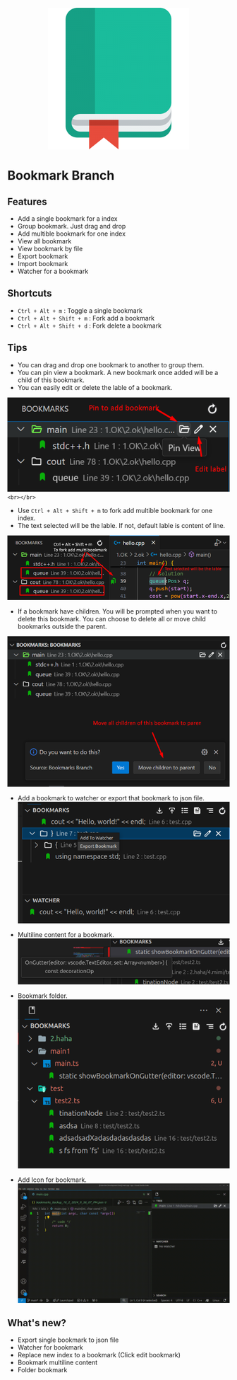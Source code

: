 <p align="center">
  <img src="https://raw.githubusercontent.com/buivanhuy663/bookmarksh/main/resources/git/bookmark-logo.png" />
</p>

# Bookmark Branch


## Features

* Add a single bookmark for a index
* Group bookmark. Just drag and drop
* Add multible bookmark for one index
* View all bookmark
* View bookmark by file
* Export bookmark
* Import bookmark
* Watcher for a bookmark

## Shortcuts

* ``Ctrl + Alt + m`` : Toggle a single bookmark
* ``Ctrl + Alt + Shift + m`` : Fork add a bookmark
* ``Ctrl + Alt + Shift + d`` : Fork delete a bookmark

## Tips

- You can drag and drop one bookmark to another to group them.
- You can pin view a bookmark. A new bookmark once added will be a child of this bookmark.
- You can easily edit or delete the lable of a bookmark.

![image1](https://raw.githubusercontent.com/buivanhuy663/bookmarksh/main/resources/git/image1.png)
`<br></br>`

- Use ``Ctrl + Alt + Shift + m`` to fork add multible bookmark for one index.
- The text selected will be the lable. If not, default lable is content of line.

![image2](https://raw.githubusercontent.com/buivanhuy663/bookmarksh/main/resources/git/image2.png)

- If a bookmark have children. You will be prompted when you want to delete this bookmark.
  You can choose to delete all or move child bookmarks outside the parent.

![image3](https://raw.githubusercontent.com/buivanhuy663/bookmarksh/main/resources/git/image3.png)

- Add a bookmark to watcher or export that bookmark to json file.
  ![image4](https://raw.githubusercontent.com/buivanhuy663/bookmarksh/main/resources/git/image4.png)

- Multiline content for a bookmark.
  ![image5](https://raw.githubusercontent.com/buivanhuy663/bookmarksh/main/resources/git/image5.png)

- Bookmark folder.
  ![image6](https://raw.githubusercontent.com/buivanhuy663/bookmarksh/main/resources/git/image6.png)

- Add Icon for bookmark.
  ![image7](https://raw.githubusercontent.com/buivanhuy663/bookmarksh/main/resources/git/change_icon.gif)



## What's new?

- Export single bookmark to json file
- Watcher for bookmark
- Replace new index to a bookmark (Click edit bookmark)
- Bookmark multiline content
- Folder bookmark
